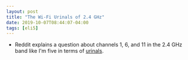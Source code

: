 ```yaml
---
layout: post
title: "The Wi-Fi Urinals of 2.4 GHz"
date: 2019-10-07T08:44:07-04:00
tags: [eli5]
---
```


- Reddit explains a question about channels 1, 6, and 11 in the 2.4 GHz band like I'm five in terms of [urinals](https://www.reddit.com/r/explainlikeimfive/comments/de0veb/eli5_why_is_24ghz_wifi_not_hardlimited_to/).

